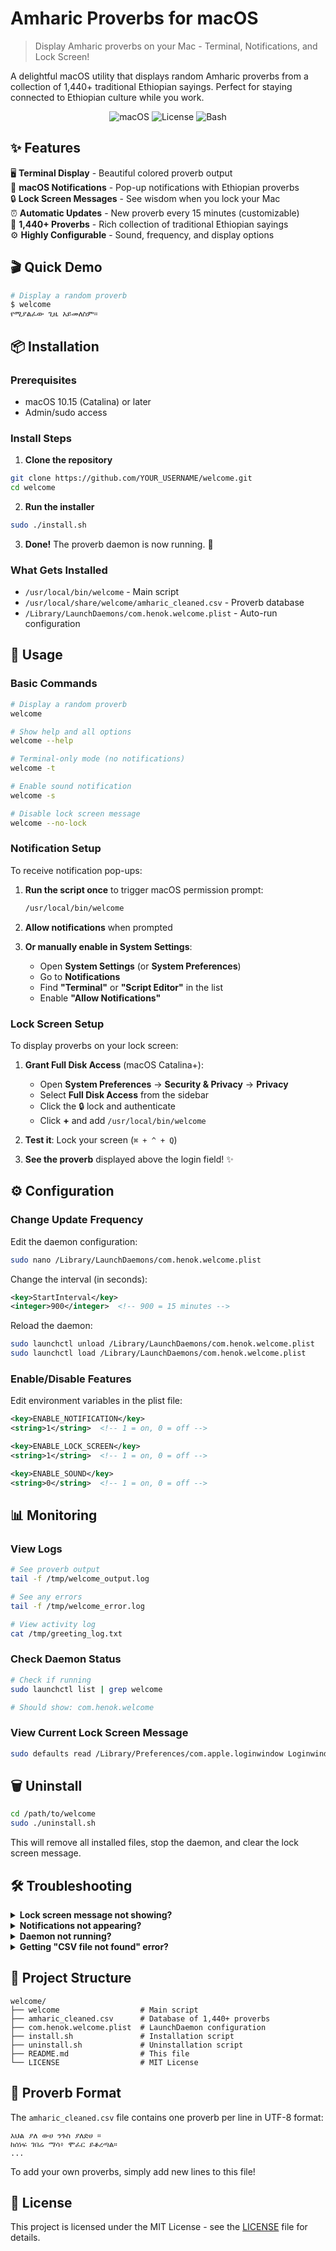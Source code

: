 # Amharic Proverbs for macOS

> Display Amharic proverbs on your Mac - Terminal, Notifications, and Lock Screen!

A delightful macOS utility that displays random Amharic proverbs from a collection of 1,440+ traditional Ethiopian sayings. Perfect for staying connected to Ethiopian culture while you work.

<div align="center">

![macOS](https://img.shields.io/badge/macOS-10.15+-blue.svg)
![License](https://img.shields.io/badge/license-MIT-green.svg)
![Bash](https://img.shields.io/badge/bash-5.0+-orange.svg)

</div>

## ✨ Features

🖥️ **Terminal Display** - Beautiful colored proverb output  
🔔 **macOS Notifications** - Pop-up notifications with Ethiopian proverbs  
🔒 **Lock Screen Messages** - See wisdom when you lock your Mac  
⏰ **Automatic Updates** - New proverb every 15 minutes (customizable)  
🎯 **1,440+ Proverbs** - Rich collection of traditional Ethiopian sayings  
⚙️ **Highly Configurable** - Sound, frequency, and display options

## 🎬 Quick Demo

```bash
# Display a random proverb
$ welcome
የሚያልፈው ጊዜ አይመለስም።
```

## 📦 Installation

### Prerequisites

- macOS 10.15 (Catalina) or later
- Admin/sudo access

### Install Steps

1. **Clone the repository**
```bash
git clone https://github.com/YOUR_USERNAME/welcome.git
cd welcome
```

2. **Run the installer**
```bash
sudo ./install.sh
```

3. **Done!** The proverb daemon is now running. 🎉

### What Gets Installed

- `/usr/local/bin/welcome` - Main script
- `/usr/local/share/welcome/amharic_cleaned.csv` - Proverb database
- `/Library/LaunchDaemons/com.henok.welcome.plist` - Auto-run configuration

## 🚀 Usage

### Basic Commands

```bash
# Display a random proverb
welcome

# Show help and all options
welcome --help

# Terminal-only mode (no notifications)
welcome -t

# Enable sound notification
welcome -s

# Disable lock screen message
welcome --no-lock
```

### Notification Setup

To receive notification pop-ups:

1. **Run the script once** to trigger macOS permission prompt:
   ```bash
   /usr/local/bin/welcome
   ```

2. **Allow notifications** when prompted

3. **Or manually enable in System Settings**:
   - Open **System Settings** (or **System Preferences**)
   - Go to **Notifications**
   - Find **"Terminal"** or **"Script Editor"** in the list
   - Enable **"Allow Notifications"**

### Lock Screen Setup

To display proverbs on your lock screen:

1. **Grant Full Disk Access** (macOS Catalina+):
   - Open **System Preferences** → **Security & Privacy** → **Privacy**
   - Select **Full Disk Access** from the sidebar
   - Click the 🔒 lock and authenticate
   - Click **+** and add `/usr/local/bin/welcome`

2. **Test it**: Lock your screen (`⌘ + ^ + Q`)
3. **See the proverb** displayed above the login field! ✨

## ⚙️ Configuration

### Change Update Frequency

Edit the daemon configuration:

```bash
sudo nano /Library/LaunchDaemons/com.henok.welcome.plist
```

Change the interval (in seconds):
```xml
<key>StartInterval</key>
<integer>900</integer>  <!-- 900 = 15 minutes -->
```

Reload the daemon:
```bash
sudo launchctl unload /Library/LaunchDaemons/com.henok.welcome.plist
sudo launchctl load /Library/LaunchDaemons/com.henok.welcome.plist
```

### Enable/Disable Features

Edit environment variables in the plist file:

```xml
<key>ENABLE_NOTIFICATION</key>
<string>1</string>  <!-- 1 = on, 0 = off -->

<key>ENABLE_LOCK_SCREEN</key>
<string>1</string>  <!-- 1 = on, 0 = off -->

<key>ENABLE_SOUND</key>
<string>0</string>  <!-- 1 = on, 0 = off -->
```

## 📊 Monitoring

### View Logs

```bash
# See proverb output
tail -f /tmp/welcome_output.log

# See any errors
tail -f /tmp/welcome_error.log

# View activity log
cat /tmp/greeting_log.txt
```

### Check Daemon Status

```bash
# Check if running
sudo launchctl list | grep welcome

# Should show: com.henok.welcome
```

### View Current Lock Screen Message

```bash
sudo defaults read /Library/Preferences/com.apple.loginwindow LoginwindowText
```

## 🗑️ Uninstall

```bash
cd /path/to/welcome
sudo ./uninstall.sh
```

This will remove all installed files, stop the daemon, and clear the lock screen message.

## 🛠️ Troubleshooting

<details>
<summary><b>Lock screen message not showing?</b></summary>

- Ensure Full Disk Access is granted (see Lock Screen Setup above)
- Try running manually: `sudo /usr/local/bin/welcome`
- Check error log: `cat /tmp/welcome_error.log`
- Restart your Mac if needed
</details>

<details>
<summary><b>Notifications not appearing?</b></summary>

**Check notification permissions:**

1. Go to **System Settings** → **Notifications**
2. Look for **"Terminal"**, **"Script Editor"**, or **"osascript"**
3. Enable **"Allow Notifications"** for each

**Test manually:**
```bash
# This should show a notification
osascript -e 'display notification "Test notification" with title "Testing"'
```

**If daemon notifications don't work:**
- Wait for the next scheduled run (every 15 min)
- Check `/tmp/welcome_error.log` for errors
- Make sure the daemon is running: `sudo launchctl list | grep welcome`

**Still not working?**
- Run: `/usr/local/bin/welcome` and approve any permission prompts
- Restart your Mac to refresh notification permissions
</details>

<details>
<summary><b>Daemon not running?</b></summary>

```bash
# Check if loaded
sudo launchctl list | grep welcome

# Reload daemon
sudo launchctl unload /Library/LaunchDaemons/com.henok.welcome.plist
sudo launchctl load /Library/LaunchDaemons/com.henok.welcome.plist

# Check logs
cat /tmp/welcome_error.log
```
</details>

<details>
<summary><b>Getting "CSV file not found" error?</b></summary>

Make sure the installation completed successfully:
```bash
ls -la /usr/local/share/welcome/amharic_cleaned.csv
```

If missing, reinstall:
```bash
sudo ./install.sh
```
</details>

## 📁 Project Structure

```
welcome/
├── welcome                  # Main script
├── amharic_cleaned.csv      # Database of 1,440+ proverbs
├── com.henok.welcome.plist  # LaunchDaemon configuration
├── install.sh               # Installation script
├── uninstall.sh             # Uninstallation script
├── README.md                # This file
└── LICENSE                  # MIT License
```


## 📝 Proverb Format

The `amharic_cleaned.csv` file contains one proverb per line in UTF-8 format:

```
እህል ያለ ውሀ ንጉስ ያለድሀ ።
ከሰነፍ ገበሬ ማሳ፥ ሞፈር ይቆረጣል።
...
```

To add your own proverbs, simply add new lines to this file!

## 📜 License

This project is licensed under the MIT License - see the [LICENSE](LICENSE) file for details.


